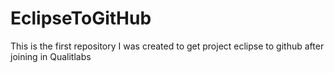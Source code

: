 # EclipseToGitHub
This is the first repository I was created to get project eclipse to github after joining in Qualitlabs
